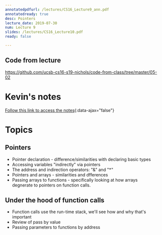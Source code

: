 ```yaml
---
annotatedpdfurl: /lectures/CS16_Lecture9_ann.pdf
annotatedready: true
desc: Pointers
lecture_date: 2019-07-30
num: Lecture 9
slides: /lectures/CS16_Lecture10.pdf
ready: false

---
```


## Code from lecture

<https://github.com/ucsb-cs16-s19-nichols/code-from-class/tree/master/05-02>

# Kevin's notes

[Follow this link to access the notes](/lectures/CS16_Lecture9_Notes.docx){:data-ajax="false"}

# Topics

## Pointers

* Pointer declaration - difference/similarities with declaring basic types
* Accessing variables "indirectly" via pointers
* The address and indirection operators: "&" and "*"
* Pointers and arrays - similarities and dfferences
* Passing arrays to functions - specifically looking at how arrays degnerate to pointers on function calls.


## Under the hood of function calls
* Function calls use the run-time stack, we'll see how and why that's important
* Review of pass by value
* Passing parameters to functions by address
